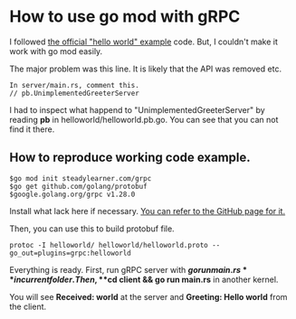 # How to use go mod with gRPC 

I followed [the official "hello world" example](https://github.com/grpc/grpc-go/blob/master/examples/helloworld/greeter_server/main.go) code. But, I couldn't make it work with go mod easily.

The major problem was this line. It is likely that the API was removed etc.

```console
In server/main.rs, comment this.
// pb.UnimplementedGreeterServer
```

I had to inspect what happend to "UnimplementedGreeterServer" by reading **pb** in helloworld/helloworld.pb.go. You can see that you can not find it there.

## How to reproduce working code example.

```console
$go mod init steadylearner.com/grpc
$go get github.com/golang/protobuf
$google.golang.org/grpc v1.28.0
```

Install what lack here if necessary. [You can refer to the GitHub page for it.](https://github.com/grpc/grpc-go)

Then, you can use this to build protobuf file.

```console
protoc -I helloworld/ helloworld/helloworld.proto --go_out=plugins=grpc:helloworld
```

Everything is ready. First, run gRPC server with **$go run main.rs** in current folder. Then, **$cd client && go run main.rs** in another kernel. 

You will see **Received: world** at the server and **Greeting: Hello world** from the client.
